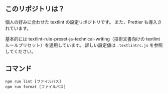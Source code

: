## このリポジトリは？

個人の好みに合わせた textlint の設定リポジトリです。
また、Prettier も導入されています。

基本的には textlint-rule-preset-ja-technical-writing（技術文書向けの textlint ルールプリセット）を適用しています。
詳しい設定値は `.textlintrc.js` を参照してください。

## コマンド

```
npm run lint [ファイルパス]
npm run format [ファイルパス]
```

